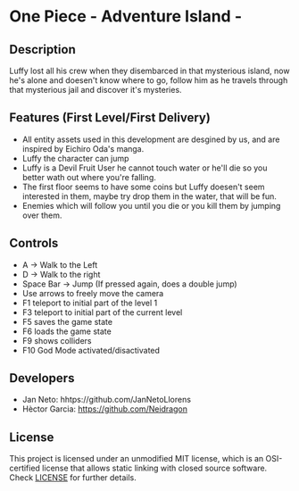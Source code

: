 # One Piece - Adventure Island -

## Description

Luffy lost all his crew when they disembarced in that mysterious island, now he's alone and doesen't know where to go, follow him as he travels through that mysterious jail and discover it's mysteries.

## Features (First Level/First Delivery)

 - All entity assets used in this development are desgined by us, and are inspired by Eichiro Oda's manga.
 - Luffy the character can jump
 - Luffy is a Devil Fruit User he cannot touch water or he'll die so you better wath out where you're falling.
 - The first floor seems to have some coins but Luffy doesen't seem interested in them, maybe try drop them in the water, that will be fun.
 - Enemies which will follow you until you die or you kill them by jumping over them.
 
## Controls

 - A -> Walk to the Left
 - D -> Walk to the right
 - Space Bar -> Jump (If pressed again, does a double jump)
 - Use arrows to freely move the camera
 - F1 teleport to initial part of the level 1
 - F3 teleport to initial part of the current level
 - F5 saves the game state
 - F6 loads the game state
 - F9 shows colliders
 - F10 God Mode activated/disactivated

## Developers

 - Jan Neto: hhtps://github.com/JanNetoLlorens
 - Hèctor Garcia: https://github.com/Neidragon
 

## License

This project is licensed under an unmodified MIT license, which is an OSI-certified license that allows static linking with closed source software. Check [LICENSE](LICENSE) for further details.
